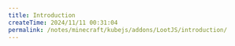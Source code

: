 ```yaml
---
title: Introduction
createTime: 2024/11/11 00:31:04
permalink: /notes/minecraft/kubejs/addons/LootJS/introduction/
---
```


